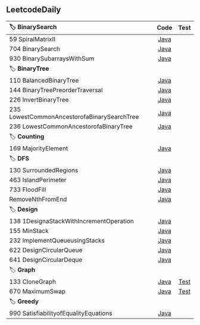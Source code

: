 ## LeetcodeDaily


| :label: **BinarySearch** | Code | Test |
| :--- | :---: | :---: |
| 59 SpiralMatrixII | [Java](https://github.com/mianmiantea2019/LeetcodeDaily/blob/main/BinarySearch/_59SpiralMatrixII.java) |  |
| 704 BinarySearch | [Java](https://github.com/mianmiantea2019/LeetcodeDaily/blob/main/BinarySearch/_704BinarySearch.java) |  |
| 930 BinarySubarraysWithSum | [Java](https://github.com/mianmiantea2019/LeetcodeDaily/blob/main/BinarySearch/_930BinarySubarraysWithSum.java) |  |
| :label: **BinaryTree** |  |  |
| 110 BalancedBinaryTree | [Java](https://github.com/mianmiantea2019/LeetcodeDaily/blob/main/BinaryTree/_110BalancedBinaryTree.java) |  |
| 144 BinaryTreePreorderTraversal | [Java](https://github.com/mianmiantea2019/LeetcodeDaily/blob/main/BinaryTree/_144BinaryTreePreorderTraversal.java) |  |
| 226 InvertBinaryTree | [Java](https://github.com/mianmiantea2019/LeetcodeDaily/blob/main/BinarySearch/_930BinarySubarraysWithSum.java) |  |
| 235 LowestCommonAncestorofaBinarySearchTree | [Java](https://github.com/mianmiantea2019/LeetcodeDaily/blob/main/BinaryTree/_226InvertBinaryTree.java) |  |
| 236 LowestCommonAncestorofaBinaryTree | [Java](https://github.com/mianmiantea2019/LeetcodeDaily/blob/main/BinaryTree/_236LowestCommonAncestorofaBinaryTree.java) |  |
| :label: **Counting** |
| 169 MajorityElement| [Java](https://github.com/mianmiantea2019/LeetcodeDaily/blob/main/Counting/_169MajorityElement.java) |  |
| :label: **DFS** | 
| 130 SurroundedRegions | [Java](https://github.com/mianmiantea2019/LeetcodeDaily/blob/main/DFS/_130SurroundedRegions.java/) |  |
| 463 IslandPerimeter | [Java](https://github.com/mianmiantea2019/LeetcodeDaily/blob/main/DFS/_17LetterCombinationsofaPhoneNumber.java/) | |
| 733 FloodFill | [Java](https://github.com/mianmiantea2019/LeetcodeDaily/blob/main/DFS/_733FloodFill.java/) |  |
| RemoveNthFromEnd | [Java](https://github.com/mianmiantea2019/LeetcodeDaily/blob/main/DFS/removeNthFromEnd.java/) | |
| :label: **Design** | 
| 138 1DesignaStackWithIncrementOperation | [Java](https://github.com/mianmiantea2019/LeetcodeDaily/blob/main/Design/_1381DesignaStackWithIncrementOperation.java/) |  |
| 155 MinStack | [Java](https://github.com/mianmiantea2019/LeetcodeDaily/blob/main/Design/_155MinStack.java/) | |
| 232 ImplementQueueusingStacks | [Java](https://github.com/mianmiantea2019/LeetcodeDaily/blob/main/Design/_232ImplementQueueusingStacks.java/) |  |
| 622 DesignCircularQueue | [Java](https://github.com/mianmiantea2019/LeetcodeDaily/blob/main/Design/_622DesignCircularQueue.java/) | |
| 641 DesignCircularDeque | [Java](https://github.com/mianmiantea2019/LeetcodeDaily/blob/main/Design/_641DesignCircularDeque.java/) | |
| :label: **Graph** | 
| 133 CloneGraph | [Java](https://github.com/mianmiantea2019/LeetcodeDaily/blob/main/Graph/_133CloneGraph.java/) |  [Test](https://github.com/mianmiantea2019/LeetcodeDaily/blob/main/Graph/_133CloneGraphTest.java) |
| 670 MaximumSwap | [Java](https://github.com/mianmiantea2019/LeetcodeDaily/blob/main/Graph/_670MaximumSwap.java/) | [Test](https://github.com/mianmiantea2019/LeetcodeDaily/blob/main/Graph/_670MaximumSwapTest.java) |
| :label: **Greedy** | 
| 990 SatisfiabilityofEqualityEquations | [Java](https://github.com/mianmiantea2019/LeetcodeDaily/blob/main/Graph/_990SatisfiabilityofEqualityEquations.java) |  |


